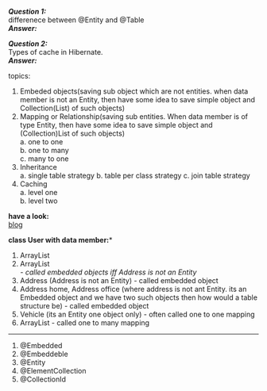 ***Question 1:***  
differenece between @Entity and @Table  
***Answer:***  

***Question 2:***   
Types of cache in Hibernate.  
***Answer:***   

topics:  

1. Embeded objects(saving sub object which are not entities. when data member is not an Entity, then have some idea to save simple object and Collection(List) of such objects)    
2. Mapping or Relationship(saving sub entities. When data member is of type Entity, then have some idea to save simple object and (Collection)List of such objects)   
    a. one to one  
    b. one to many  
    c. many to one  
3. Inheritance  
    a. single table strategy
    b. table per class strategy
    c. join table strategy
4. Caching  
    a. level one  
    b. level two  
    
    
    
    
**have a look:**  
[blog](https://github.com/PiyushMittl/hibernate-framework-bloglinks)    

**class User with data member:***
1. ArrayList<String>  
2. ArrayList<Address> - called embedded objects iff Address is not an Entity  
3. Address (Address is not an Entity) - called embedded object  
4. Address home, Address office (where address is not ant Entity. its an Embedded object and we have two such objects then how would a table structure be) - called embedded object  
5. Vehicle (its an Entity one object only) - often called one to one mapping  
6. ArrayList<Vehicle> - called one to many mapping  

----
1. @Embedded  
2. @Embeddeble  
3. @Entity  
4. @ElementCollection  
5. @CollectionId  



